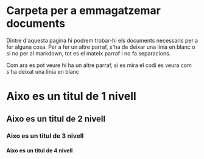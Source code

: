# Carpeta per a emmagatzemar documents

Dintre d'aquesta pagina hi podrem trobar-hi els documents necessaris per a fer alguna cosa.
Per a fer un altre parraf, s'ha de deixar una linia en blanc o si no per al markdown, tot es el mateix parraf i no fa separacions.

Com ara es pot veure hi ha un altre parraf, si es mira el codi es veura com s'ha deixat una linia en blanc

# Aixo es un titul de 1 nivell
## Aixo es un titul de 2 nivell
### Aixo es un titul de 3 nivell
#### Aixo es un titul de 4 nivell
